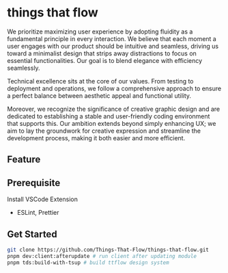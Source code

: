 # things that flow

We prioritize maximizing user experience by adopting fluidity as a fundamental principle in every interaction. We believe that each moment a user engages with our product should be intuitive and seamless, driving us toward a minimalist design that strips away distractions to focus on essential functionalities. Our goal is to blend elegance with efficiency seamlessly.

Technical excellence sits at the core of our values. From testing to deployment and operations, we follow a comprehensive approach to ensure a perfect balance between aesthetic appeal and functional utility.

Moreover, we recognize the significance of creative graphic design and are dedicated to establishing a stable and user-friendly coding environment that supports this. Our ambition extends beyond simply enhancing UX; we aim to lay the groundwork for creative expression and streamline the development process, making it both easier and more efficient.

## Feature

## Prerequisite

Install VSCode Extension

- ESLint, Prettier

## Get Started

```bash
git clone https://github.com/Things-That-Flow/things-that-flow.git
pnpm dev:client:afterupdate # run client after updating module
pnpm tds:build-with-tsup # build ttflow design system
```
